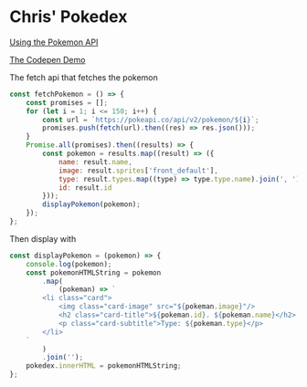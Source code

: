 # Chris' Pokedex

[Using the Pokemon API](https://pokeapi.co/)

[The Codepen Demo](https://codepen.io/chris-connelly/pen/XWdzvNa)

The fetch api that fetches the pokemon 

```javascript
const fetchPokemon = () => {
    const promises = [];
    for (let i = 1; i <= 150; i++) {
        const url = `https://pokeapi.co/api/v2/pokemon/${i}`;
        promises.push(fetch(url).then((res) => res.json()));
    }
    Promise.all(promises).then((results) => {
        const pokemon = results.map((result) => ({
            name: result.name,
            image: result.sprites['front_default'],
            type: result.types.map((type) => type.type.name).join(', '),
            id: result.id
        }));
        displayPokemon(pokemon);
    });
};
```

Then display with 

```javascript
const displayPokemon = (pokemon) => {
    console.log(pokemon);
    const pokemonHTMLString = pokemon
        .map(
            (pokeman) => `
        <li class="card">
            <img class="card-image" src="${pokeman.image}"/>
            <h2 class="card-title">${pokeman.id}. ${pokeman.name}</h2>
            <p class="card-subtitle">Type: ${pokeman.type}</p>
        </li>
    `
        )
        .join('');
    pokedex.innerHTML = pokemonHTMLString;
};
```

